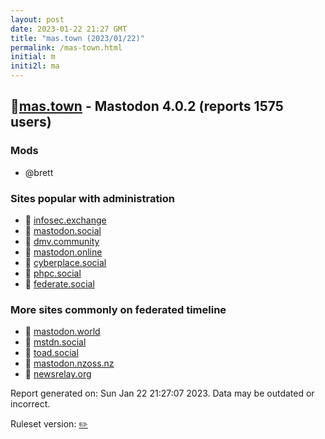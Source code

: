 ```yaml
---
layout: post
date: 2023-01-22 21:27 GMT
title: "mas.town (2023/01/22)"
permalink: /mas-town.html
initial: m
initi2l: ma
---
```


## 🐘[mas.town](https://mas.town) - Mastodon 4.0.2 (reports 1575 users)

### Mods
 * @brett

### Sites popular with administration

* 🐘 [infosec.exchange](/infosec-exchange.html)
* 🐘 [mastodon.social](/mastodon-social.html)
* 🐘 [dmv.community](/dmv-community.html)
* 🐘 [mastodon.online](/mastodon-online.html)
* 🐘 [cyberplace.social](/cyberplace-social.html)
* 🐘 [phpc.social](/phpc-social.html)
* 🐘 [federate.social](/federate-social.html)

### More sites commonly on federated timeline

* 🐘 [mastodon.world](/mastodon-world.html)
* 🐘 [mstdn.social](/mstdn-social.html)
* 🐘 [toad.social](/toad-social.html)
* 🐘 [mastodon.nzoss.nz](/mastodon-nzoss-nz.html)
* 🐘 [newsrelay.org](/newsrelay-org.html)

Report generated on: Sun Jan 22 21:27:07 2023. Data may be outdated or incorrect.

Ruleset version: [✏️](/version-pencil)
